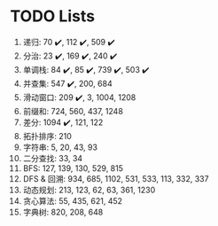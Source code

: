 # TODO Lists

1. 递归: 70 :heavy_check_mark:, 112 :heavy_check_mark:, 509 :heavy_check_mark:
1. 分治: 23 :heavy_check_mark:, 169 :heavy_check_mark:, 240 :heavy_check_mark:
1. 单调栈: 84 :heavy_check_mark:, 85 :heavy_check_mark:, 739 :heavy_check_mark:, 503 :heavy_check_mark:
1. 并查集: 547 :heavy_check_mark:, 200, 684
1. 滑动窗口: 209 :heavy_check_mark:, 3, 1004, 1208
1. 前缀和: 724, 560, 437, 1248
1. 差分: 1094 :heavy_check_mark:, 121, 122
1. 拓扑排序: 210
1. 字符串: 5, 20, 43, 93
1. 二分查找: 33, 34
1. BFS: 127, 139, 130, 529, 815
1. DFS & 回溯: 934, 685, 1102, 531, 533, 113, 332, 337
1. 动态规划: 213, 123, 62, 63, 361, 1230
1. 贪心算法: 55, 435, 621, 452
1. 字典树: 820, 208, 648
